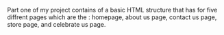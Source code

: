 Part  one of my project contains of a basic HTML structure that has for five diffrent pages which are the  : homepage, about us page, contact us page, store page, and celebrate us page.
